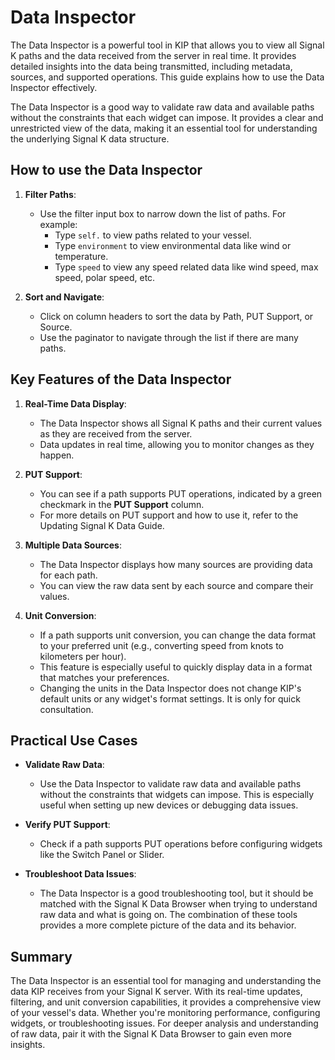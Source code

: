 # Data Inspector

The Data Inspector is a powerful tool in KIP that allows you to view all Signal K paths and the data received from the server in real time. It provides detailed insights into the data being transmitted, including metadata, sources, and supported operations. This guide explains how to use the Data Inspector effectively.

The Data Inspector is a good way to validate raw data and available paths without the constraints that each widget can impose. It provides a clear and unrestricted view of the data, making it an essential tool for understanding the underlying Signal K data structure.

## How to use the Data Inspector
1. **Filter Paths**:
   - Use the filter input box to narrow down the list of paths. For example:
     - Type `self.` to view paths related to your vessel.
     - Type `environment` to view environmental data like wind or temperature.
     - Type `speed` to view any speed related data like wind speed, max speed, polar speed, etc.

2. **Sort and Navigate**:
   - Click on column headers to sort the data by Path, PUT Support, or Source.
   - Use the paginator to navigate through the list if there are many paths.

## Key Features of the Data Inspector

1. **Real-Time Data Display**:
   - The Data Inspector shows all Signal K paths and their current values as they are received from the server.
   - Data updates in real time, allowing you to monitor changes as they happen.

2. **PUT Support**:
   - You can see if a path supports PUT operations, indicated by a green checkmark in the **PUT Support** column.
   - For more details on PUT support and how to use it, refer to the Updating Signal K Data Guide.

3. **Multiple Data Sources**:
   - The Data Inspector displays how many sources are providing data for each path.
   - You can view the raw data sent by each source and compare their values.

4. **Unit Conversion**:
   - If a path supports unit conversion, you can change the data format to your preferred unit (e.g., converting speed from knots to kilometers per hour).
   - This feature is especially useful to quickly display data in a format that matches your preferences.
   - Changing the units in the Data Inspector does not change KIP's default units or any widget's format settings. It is only for quick consultation.

## Practical Use Cases

- **Validate Raw Data**:
  - Use the Data Inspector to validate raw data and available paths without the constraints that widgets can impose. This is especially useful when setting up new devices or debugging data issues.

- **Verify PUT Support**:
  - Check if a path supports PUT operations before configuring widgets like the Switch Panel or Slider.

- **Troubleshoot Data Issues**:
  - The Data Inspector is a good troubleshooting tool, but it should be matched with the Signal K Data Browser when trying to understand raw data and what is going on. The combination of these tools provides a more complete picture of the data and its behavior.

## Summary

The Data Inspector is an essential tool for managing and understanding the data KIP receives from your Signal K server. With its real-time updates, filtering, and unit conversion capabilities, it provides a comprehensive view of your vessel's data. Whether you're monitoring performance, configuring widgets, or troubleshooting issues. For deeper analysis and understanding of raw data, pair it with the Signal K Data Browser to gain even more insights.
